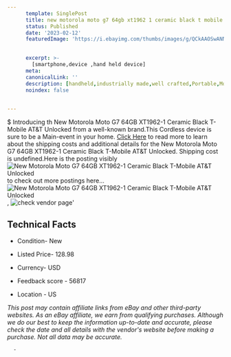 ```yaml
---
      template: SinglePost
      title: new motorola moto g7 64gb xt1962 1 ceramic black t mobile at t unlocked
      status: Published
      date: '2023-02-12'
      featuredImage: 'https://i.ebayimg.com/thumbs/images/g/QCkAAOSwANNh3wT2/s-l225.jpg'
       

      excerpt: >-
        [smartphone,device ,hand held device]
      meta:
      canonicalLink: ''
      description: [handheld,industrially made,well crafted,Portable,Mobile,Compact,Convenient,Lightweight,Maneuverable,Man-portable,Miniature,Carriable,Hand-held,Light,Holdable,Transportable,Mobile device,Pocket-sized,On-the-go,Wireless,Cordless,Compact size,Convenient size, smartphone,device ,hand held device]
      noindex: false
      

---
```

$
      Introducing th New Motorola Moto G7 64GB XT1962-1 Ceramic Black T-Mobile AT&T Unlocked from a well-known brand.This Cordless device  is sure to be a Main-event in your home. [Click Here](https://www.ebay.com/itm/144772809942?hash=item21b521c4d6%3Ag%3AQCkAAOSwANNh3wT2&mkevt=1&mkcid=1&mkrid=711-53200-19255-0&campid=%253CePNCampaignId%253E&customid=%253CreferenceId%253E&toolid=10049) to read more to learn about the shipping costs and additional details for the New Motorola Moto G7 64GB XT1962-1 Ceramic Black T-Mobile AT&T Unlocked. Shipping cost is undefined.Here is the posting visibly ![New Motorola Moto G7 64GB XT1962-1 Ceramic Black T-Mobile AT&T Unlocked](https://i.ebayimg.com/thumbs/images/g/QCkAAOSwANNh3wT2/s-l225.jpg) to check out more postings here... ![New Motorola Moto G7 64GB XT1962-1 Ceramic Black T-Mobile AT&T Unlocked](https://i.ebayimg.com/images/g/QCkAAOSwANNh3wT2/s-l1200.jpg), ![check vendor page](https://origin-galleryplus.ebayimg.com/ws/web/144772809942_2_0_1/225x225.jpg,https://origin-galleryplus.ebayimg.com/ws/web/144772809942_3_0_1/225x225.jpg,https://origin-galleryplus.ebayimg.com/ws/web/144772809942_4_0_1/225x225.jpg,https://origin-galleryplus.ebayimg.com/ws/web/144772809942_5_0_1/225x225.jpg,https://origin-galleryplus.ebayimg.com/ws/web/144772809942_6_0_1/225x225.jpg)'

      

 ## Technical Facts 



     
      

 - Condition- New 


      

 - Listed Price- 128.98 


      

 - Currency- USD 


      

 - Feedback score - 56817 


      

 - Location - US 


      
      

 *_This post may contain affiliate links from eBay and other third-party websites. As an eBay affiliate, we earn from qualifying purchases. Although we do our best to keep the information up-to-date and accurate, please check the date and all details with the vendor's website before making a purchase. Not all data may be accurate._*




      -
